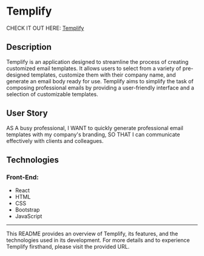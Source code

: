 # Templify

CHECK IT OUT HERE: [Templify](https://camyacodes.github.io/templify/)

## Description

Templify is an application designed to streamline the process of creating customized email templates. It allows users to select from a variety of pre-designed templates, customize them with their company name, and generate an email body ready for use. Templify aims to simplify the task of composing professional emails by providing a user-friendly interface and a selection of customizable templates.

## User Story

AS A busy professional,
I WANT to quickly generate professional email templates with my company's branding,
SO THAT I can communicate effectively with clients and colleagues.

## Technologies

### Front-End:
- React
- HTML
- CSS
- Bootstrap
- JavaScript

---

This README provides an overview of Templify, its features, and the technologies used in its development. For more details and to experience Templify firsthand, please visit the provided URL.
